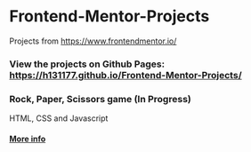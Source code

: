 # Frontend-Mentor-Projects
Projects from https://www.frontendmentor.io/

### View the projects on Github Pages: https://h131177.github.io/Frontend-Mentor-Projects/


### Rock, Paper, Scissors game (In Progress)
HTML, CSS and Javascript
#### [More info](https://github.com/h131177/Frontend-Mentor-Projects/blob/master/Rock-Paper-Scissors%20Game/README-template.md)

